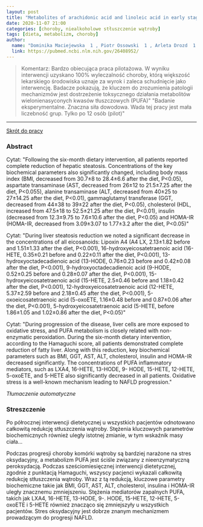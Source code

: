 ```yaml
---
layout: post
title: "Metabolites of arachidonic acid and linoleic acid in early stages of non-alcoholic fatty liver disease--A pilot study"
date: 2020-11-07 21:00
categories: [choroby, niealkoholowe stłuszczenie wątroby]
tags: [dieta, metabolizm, choroby]
author:
  name: "Dominika Maciejewska  1 , Piotr Ossowski  1 , Arleta Drozd  1 , Karina Ryterska  1 , Dominika Jamioł-Milc  1 , Marcin Banaszczak  1 , Małgorzata Kaczorowska  1 , Anna Sabinicz  1 , Joanna Raszeja-Wyszomirska  2 , Ewa Stachowska  3"
  link: https://pubmed.ncbi.nlm.nih.gov/26408952/
---
```


> Komentarz:
> Bardzo obiecująca praca pilotażowa. W wyniku interwencji uzyskano 100% wyleczalność choroby, którą większość lekarskiego środowiska uznaje za wyrok i zaleca schudnięcie jako interwencję. Badacze pokazują, że kluczem do zrozumienia patologii mechanizmów jest dostrzeżenie toksycznego działania metabolitów wielonienasyconych kwasów tłuszczowych (PUFA)"
> "Badanie eksperymentalne. Znaczna siła dowodowa. Wada tej pracy jest mała liczebność grup. Tylko po 12 osób (pilot)"
> 
<hr>

[Skrót do pracy](https://pubmed.ncbi.nlm.nih.gov/26408952/) 

### Abstract
Cytat: "Following the six-month dietary intervention, all patients reported complete reduction of hepatic steatosis. Concentrations of the key biochemical parameters also significantly changed, including body mass index (BMI, decreased from 30.7±8 to 28.4±6.6 after the diet, P<0.05), aspartate transaminase (AST, decreased from 26±12 to 21.5±7.25 after the diet, P<0.055), alanine transaminase (ALT, decreased from 40±25 to 27±14.25 after the diet, P<0.01), gammaglutamyl transferase (GGT, decreased from 44±38 to 39±22 after the diet, P<0.05), cholesterol (HDL, increased from 47.5±18 to 52.5±21.25 after the diet, P<0.01), insulin (decreased from 12.3±9.75 to 7.6±10.6 after the diet, P<0.05) and HOMA-IR (HOMA-IR, decreased from 3.09±3.07 to 1.77±3.2 after the diet, P<0.05)"

Cytat: "During liver steatosis reduction we noted a significant decrease in the concentrations of all eicosanoids: Lipoxin A4 (A4 LX, 2.13±1.82 before and 1.51±1.33 after the diet, P<0.001), 16-hydroxyeicosatetraenoic acid (16-HETE, 0.35±0.21 before and 0.22±0.11 after the diet, P<0.001), 13-hydroxyoctadecadienoic acid (13-HODE, 0.76±0.23 before and 0.42±0.08 after the diet, P<0.001), 9-hydroxyoctadecadienoic acid (9-HODE, 0.52±0.25 before and 0.28±0.07 after the diet, P<0.001), 15-hydroxyeicosatetraenoic acid (15-HETE, 2.5±0.46 before and 1.18±0.42 after the diet, P<0.001), 12-hydroxyeicosatetraenoic acid (12-HETE, 5.37±2.59 before and 2.18±0.45 after the diet, P<0.001), 5-oxoeicosatetraenoic acid (5-oxoETE, 1.16±0.48 before and 0.87±0.06 after the diet, P<0.001), 5-hydroxyeicosatetraenoic acid (5-HETE, before 1.86±1.05 and 1.02±0.86 after the diet, P<0.05)"

Cytat: "During progression of the disease, liver cells are more exposed to oxidative stress, and PUFA metabolism is closely related with non-enzymatic peroxidation. During the six-month dietary intervention, according to the Hamaguchi score, all patients demonstrated complete reduction of fatty liver. Along with this reduction, key biochemical parameters such as BMI, GGT, AST, ALT, cholesterol, insulin and HOMA-IR decreased significantly. The concentrations of PUFA inflammatory mediators, such as LXA4, 16-HETE, 13-HODE, 9-
HODE, 15-HETE, 12-HETE, 5-oxoETE, and 5-HETE also significantly decreased in all patients. Oxidative stress is a well-known mechanism leading to NAFLD progression."


*Tłumaczenie automatyczne*

### Streszczenie
Po półrocznej interwencji dietetycznej u wszystkich pacjentów odnotowano całkowitą redukcję stłuszczenia wątroby. Stężenia kluczowych parametrów biochemicznych również uległy istotnej zmianie, w tym wskaźnik masy ciała...

Podczas progresji choroby komórki wątroby są bardziej narażone na stres oksydacyjny, a metabolizm PUFA jest ściśle związany z nieenzymatyczną peroksydacją. Podczas sześciomiesięcznej interwencji dietetycznej, zgodnie z punktacją Hamaguchi, wszyscy pacjenci wykazali całkowitą redukcję stłuszczenia wątroby. Wraz z tą redukcją, kluczowe parametry biochemiczne takie jak BMI, GGT, AST, ALT, cholesterol, insulina i HOMA-IR uległy znacznemu zmniejszeniu. Stężenia mediatorów zapalnych PUFA, takich jak LXA4, 16-HETE, 13-HODE, 9-.
HODE, 15-HETE, 12-HETE, 5-oxoETE i 5-HETE również znacząco się zmniejszyły u wszystkich pacjentów. Stres oksydacyjny jest dobrze znanym mechanizmem prowadzącym do progresji NAFLD.

